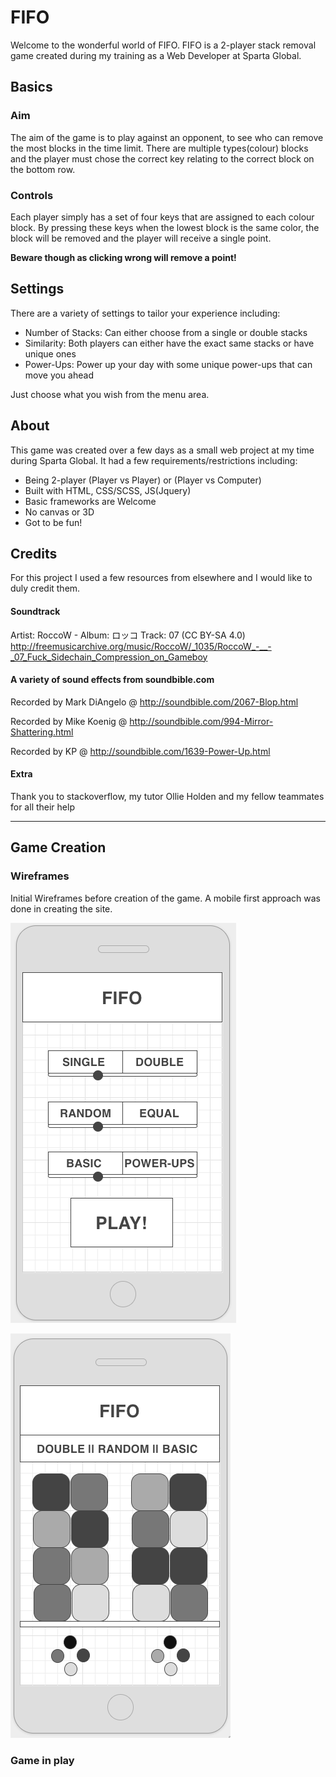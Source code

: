 # FIFO
Welcome to the wonderful world of FIFO. FIFO is a 2-player stack removal game created during my training as a Web Developer at Sparta Global.

## Basics

### Aim
The aim of the game is to play against an opponent, to see who can remove the most blocks in the time limit. There are multiple types(colour) blocks and the player must chose the correct key relating to the correct block on the bottom row.


### Controls
Each player simply has a set of four keys that are assigned to each colour block. By pressing these keys when the lowest block is the same color, the block will be removed and the player will receive a single point.

__Beware though as clicking wrong will remove a point!__

## Settings
There are a variety of settings to tailor your experience including:
* Number of Stacks: Can either choose from a single or double stacks
* Similarity: Both players can either have the exact same stacks or have unique ones
* Power-Ups: Power up your day with some unique power-ups that can move you ahead

Just choose what you wish from the menu area.

## About
This game was created over a few days as a small web project at my time during Sparta Global. It had a few requirements/restrictions including:
* Being 2-player (Player vs Player) or (Player vs Computer)
* Built with HTML, CSS/SCSS, JS(Jquery)
* Basic frameworks are Welcome
* No canvas or 3D
* Got to be fun!

## Credits
For this project I used a few resources from elsewhere and I would like to duly credit them.

#### Soundtrack
Artist: RoccoW - Album: ロッコ Track: 07 (CC BY-SA 4.0)
 http://freemusicarchive.org/music/RoccoW/_1035/RoccoW_-__-_07_Fuck_Sidechain_Compression_on_Gameboy

#### A variety of sound effects from soundbible.com
Recorded by Mark DiAngelo @ http://soundbible.com/2067-Blop.html

Recorded by Mike Koenig @ http://soundbible.com/994-Mirror-Shattering.html

Recorded by KP @ http://soundbible.com/1639-Power-Up.html

#### Extra
Thank you to stackoverflow, my tutor Ollie Holden and my fellow teammates for all their help

***

## Game Creation

### Wireframes

Initial Wireframes before creation of the game. A mobile first approach was done in creating the site.


![alt text](docs/wireframe-menu.png "Menu Wireframe")

![alt text](docs/wireframe-game.png "Game Wireframe")

### Game in play
